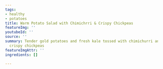 ```yaml
---
tags:
- healthy
- potatoes
title: Warm Potato Salad with Chimichrri & Crispy Chickpeas
featureImg: ''
youtubeId: ''
source: ''
summary: Tender gold potatoes and fresh kale tossed with chimichurri and topped with
  crispy chickpeas
featureImgAttr: ''
ingredients: []

---
```

